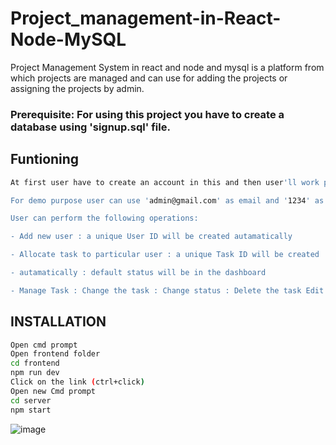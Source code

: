 # Project_management-in-React-Node-MySQL

Project Management System in react and node and mysql is a platform from which projects are managed and can use for adding the projects or assigning the projects by admin.

### Prerequisite: For using this project you have to create a database using 'signup.sql' file.

## Funtioning

```bash
At first user have to create an account in this and then user'll work properly.

For demo purpose user can use 'admin@gmail.com' as email and '1234' as password

User can perform the following operations:

- Add new user : a unique User ID will be created autamatically

- Allocate task to particular user : a unique Task ID will be created 

- autamatically : default status will be in the dashboard

- Manage Task : Change the task : Change status : Delete the task Edit the task Change the salary
```
## INSTALLATION
```BASH
Open cmd prompt
Open frontend folder
cd frontend
npm run dev
Click on the link (ctrl+click)
Open new Cmd prompt
cd server
npm start
```
![image](https://github.com/Shristi-Raj/project_management/assets/96020715/c9af5af8-0f80-42f8-8ab2-f3a5fdf99003)

